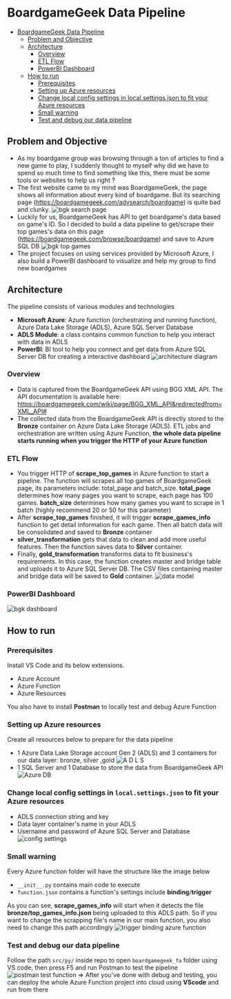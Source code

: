 # BoardgameGeek Data Pipeline
<!-- Start Document Outline -->

* [BoardgameGeek Data Pipeline](#boardgamegeek-data-pipeline)
	* [Problem and Objective](#problem-and-objective)
	* [Architecture](#architecture)
		* [Overview](#overview)
		* [ETL Flow](#etl-flow)
		* [PowerBI Dashboard](#powerbi-dashboard)
	* [How to run](#how-to-run)
		* [Prerequisites](#prerequisites)
		* [Setting up Azure resources](#setting-up-azure-resources)
		* [Change local config settings in local.settings.json to fit your Azure resources](#change-local-config-settings-in-localsettingsjson-to-fit-your-azure-resources)
		* [Small warning](#small-warning)
		* [Test and debug our data pipeline](#test-and-debug-our-data-pipeline)

<!-- End Document Outline -->
## Problem and Objective
- As my boardgame group was browsing through a ton of articles to find a new game to play, I suddenly thought to myself why did we have to spend so much time to find something like this, there must be some tools or websites to help us right ?
- The first website came to my mind was BoardgameGeek, the page shows all information about every kind of boardgame. But its searching page (https://boardgamegeek.com/advsearch/boardgame) is quite bad and clunky.
![bgk search page](png/bgk_search_page.png)
-  Luckily for us, BoardgameGeek has API to get boardgame's data based on game's ID. So I decided to build a data pipeline to get/scrape their top games's data on this page (https://boardgamegeek.com/browse/boardgame) and save to Azure SQL DB
![bgk top games](png/bgk_top_games.png)
- The project focuses on using services provided by Microsoft Azure, I also build a PowerBI dashboard to visualize and help my group to find new boardgames
## Architecture
The pipeline consists of various modules and technologies
- **Microsoft Azure**: Azure function (orchestrating and running function), Azure Data Lake Storage (ADLS), Azure SQL Server Database
- **ADLS Module**: a class contains common function to help you interact with data in ADLS
- **PowerBI**: BI tool to help you connect and get data from Azure SQL Server DB for creating a interactive dashboard
![architecture diagram](png/architecture_diagram.png)
### Overview
- Data is captured from the BoardgameGeek API using BGG XML API. The API documentation is available here: https://boardgamegeek.com/wiki/page/BGG_XML_API&redirectedfrom=XML_API#
- The collected data from the BoardgameGeek API is directly stored to the **Bronze** container on Azure Data Lake Storage (ADLS). ETL jobs and orchestration are written using Azure Function, **the whole data pipeline starts running when you trigger the HTTP of your Azure function**
### ETL Flow
- You trigger HTTP of **scrape_top_games** in Azure function to start a pipeline. The function will scrapes all top games of BoardgameGeek page, its parameters include: total_page and batch_size. **total_page** determines how many pages you want to scrape, each page has 100 games. **batch_size** determines how many games you want to scrape in 1 batch (highly recommend 20 or 50 for this parameter)
- After **scrape_top_games** finished, it will trigger **scrape_games_info** function to get detail information for each game. Then all batch data will be consolidated and saved to **Bronze** container
- **silver_transformation** gets that data to clean and add more useful features. Then the function saves data to **Silver** container.
- Finally, **gold_transformation** transforms data to fit business's requirements. In this case, the function creates master and bridge table and uploads it to Azure SQL Server DB. The CSV files containing master and bridge data will be saved to **Gold** container.
![data model](png/data-model.png)
### PowerBI Dashboard
![bgk dashboard](png/bgk_dashboard.png)
## How to run
### Prerequisites
Install VS Code and its below extensions. 
- Azure Account
- Azure Function
- Azure Resources

You also have to install **Postman** to locally test and debug Azure Function 
### Setting up Azure resources
Create all resources below to prepare for the data pipeline
- 1 Azure Data Lake Storage account Gen 2 (ADLS) and 3 containers for our data layer: bronze, silver ,gold
![A D L S](png/ADLS.png)
- 1 SQL Server and 1 Database to store the data from
BoardgameGeek API
![Azure DB](png/Azure_DB.png)
### Change local config settings in `local.settings.json` to fit your Azure resources
- ADLS connection string and key
- Data layer container's name in your ADLS
- Username and password of Azure SQL Server and Database
![config settings](png/config_settings.png)

### Small warning
Every Azure function folder will have the structure like the image below
- `__init__.py` contains main code to execute
- `function.json` contains a function's settings include **binding**/**trigger**

As you can see, **scrape_games_info** will start when it detects the file **bronze/top_games_info.json** being uploaded to this ADLS path. So if you want to change the scrapping file's name in our main function, you also need to change this path accordingly
![trigger binding azure function](png/trigger_binding_azure_function.png)

### Test and debug our data pipeline
Follow the path `src/py/` inside repo to open `boardgamegeek_fa` folder using VS code, then press F5 and run Postman to test the pipeline
![postman test function](png/postman_test_function.png)
=> After you've done with debug and testing, you can deploy the whole Azure Function project into cloud using **VScode** and run from there

